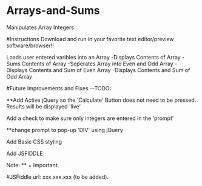 # Arrays-and-Sums
Manipulates Array Integers 

#Instructions
Download and run in your favorite text editor/preview software/browser!!

Loads user entered varibles into an Array
-Displays Contents of Array
-Sums Contents of Array
-Seperates Array into Even and Odd Array
-Displays Contents and Sum of Even Array
-Displays Contents and Sum of Odd Array


#Future Improvements and Fixes
--TODO:<div>
**Add Active jQuery so the 'Calculate' Button does not need to be pressed.  Results will be displayed 'live'

Add a check to make sure only integers are entered in the 'prompt'<div>
**change prompt to pop-up 'DIV' using jQuery

Add Basic CSS styling

Add JSFIDDLE

Note: ** = Important.

#JSFiddle
url: xxx.xxx.xxx (to be added).
